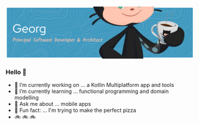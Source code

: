 ![Header](./github-header-banner.png)

### Hello 👋

- 🤖 I’m currently working on ... a Kotlin Multiplatform app and tools
- 🌱 I’m currently learning ... functional programming and domain modelling
- 💬 Ask me about ... mobile apps
- 🍕 Fun fact: ... I'm trying to make the perfect pizza
- 🚲 🚲 🚲
